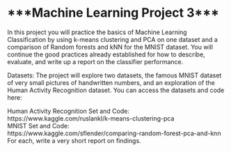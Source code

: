 <h1>***Machine Learning Project 3***</h1>
<p>
In this project you will practice the basics of Machine Learning Classification by using k-means clustering and PCA on one dataset and a comparison of Random forests and kNN for the MNIST dataset.  You will continue the good practices already established for how to describe, evaluate, and write up a report on the classifier performance. 
</P>
<p>
Datasets: The project will explore two datasets, the famous MNIST dataset of very small pictures of handwritten numbers, and an exploration of the Human Activity Recognition dataset. You can access the datasets and code here:
</p>
<p>
Human Activity Recognition Set and Code: <br>
https://www.kaggle.com/ruslankl/k-means-clustering-pca <br>
MNIST Set and Code: <br>
https://www.kaggle.com/sflender/comparing-random-forest-pca-and-knn <br>
For each, write a very short report on findings.
</p>

